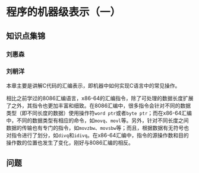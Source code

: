 # 程序的机器级表示（一）

## 知识点集锦

### 刘惠森

### 刘朝洋

本章主要是讲解C代码的汇编表示，即机器中如何实现C语言中的常见操作。

相比之前学过的8086汇编语言，x86-64的汇编指令，除了可处理的数据长度扩展了之外，其指令也更加丰富和细致。在8086汇编中，很多指令会针对不同的数据类型（即不同长度的数据）使用操作符`word ptr`或者`byte ptr`；而在x86-64汇编中，不同的数据类型有相应的命令，如`movq`、`movl`等。另外，针对不同长度之间数据的传输也有专门的指令，如`movzbw`、`movsbw`等；而且，根据数据有无符号也对指令进行了划分，如`divq`和`idivq`。在x86-64汇编中，指令的源操作数和目的操作数的位置也发生了变化，刚好与8086汇编的相反。

## 问题




